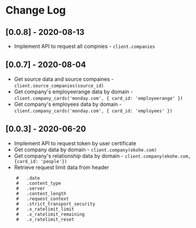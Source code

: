 # Change Log


## [0.0.8] - 2020-08-13

- Implement API to request all compnies - `client.companies`

## [0.0.7] - 2020-08-04

- Get source data and source compaines - `client.source_companies(source_id)`
- Get company's employeerange data by domain -  `client.company_cards('monday.com', { card_id: 'employeerange' })`
- Get company's employees data by domain -  `client.company_cards('monday.com', { card_id: 'employees' })`

## [0.0.3] - 2020-06-20

- Implement API to request token by user certificate
- Get company data by domain - `client.company(ekohe.com)`
- Get company's relationship data by domain -  `client.company(ekohe.com, {card_id: 'people'})`
- Retrieve request limit data from header

```
    #   .date
    #   .content_type
    #   .server
    #   .content_length
    #   .request_context
    #   .strict_transport_security
    #   .x_ratelimit_limit
    #   .x_ratelimit_remaining
    #   .x_ratelimit_reset
```

